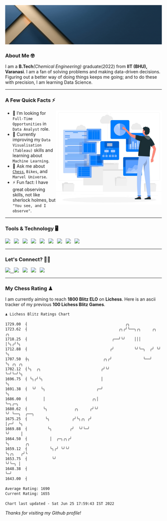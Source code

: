   <img src= "https://github.com/Laxman-Lakhan/Laxman-Lakhan/blob/master/Assets/Header.gif">

### About Me 🤓

I am a **B.Tech**_(Chemical Engineering)_ graduate(2022) from **IIT (BHU), Varanasi**. I am a fan of solving problems and making data-driven decisions. Figuring out a better way of doing things keeps me going; and to do these with precision, I am learning Data Science.

---

### A Few Quick Facts ⚡️
<img align="right" alt="Coding" width="340" src="https://github.com/Laxman-Lakhan/Laxman-Lakhan/blob/master/Assets/Data_Vector.jpg">   

- 🤝 I’m looking for `Full-Time Opportunities` in `Data Analyst` role.
- 📖 Currently improving my `Data Visualisation (Tableau)` skills and learning about `Machine Learning`.
- 💬 Ask me about [`Chess`](https://lichess.org/@/YourKingIsInDanger), `Bikes`, and `Marvel Universe`.
- ⚡️ Fun fact: I have great observing skills, not like sherlock holmes, but `"You see, and I observe"`.

---
### Tools & Technology 🖥

<img src="https://img.shields.io/badge/Python-white?logo=Python&logoColor=ColorName&style=ShieldStyle" /> &nbsp;
<img src="https://img.shields.io/badge/MySQL-white?logo=MySQL&logoColor=ColorName&style=ShieldStyle" /> &nbsp;
<img src="https://img.shields.io/badge/Tableau-white?logo=Tableau&logoColor=ColorName&style=ShieldStyle" /> &nbsp;
<img src="https://img.shields.io/badge/Advance Excel-white?logo=Microsoft+Excel&logoColor=196F3D&style=ShieldStyle" /> &nbsp;
<img src="https://img.shields.io/badge/Google Analytics-white?logo=Google+Analytics&logoColor=ColorName&style=ShieldStyle" /> &nbsp;
<img src="https://img.shields.io/badge/Jupyter-white?logo=Jupyter&logoColor=ColorName&style=ShieldStyle" /> &nbsp;
<img src="https://img.shields.io/badge/pandas-white?logo=Pandas&logoColor=000080&style=ShieldStyle" /> &nbsp;
<img src="https://img.shields.io/badge/numpy-white?logo=Numpy&logoColor=85C1E9&style=ShieldStyle" /> &nbsp;
<img src="https://img.shields.io/badge/scikit learn-white?logo=Scikit+Learn&logoColor=ColorName&style=ShieldStyle" /> &nbsp;



---

### Let's Connect? 🫳🏻

<a href="mailto:laxmansingh.lakhan@gmail.com"> <img src="https://img.icons8.com/fluent/48/000000/gmail.png" width="3.5%"/> &nbsp;
[<img src="https://img.icons8.com/color/48/000000/linkedin.png" width="3.5%"/>](https://www.linkedin.com/in/laxman-lakhan/)  &nbsp;
[<img src="https://img.icons8.com/fluent/48/000000/facebook-new.png" width="3.5%"/>](https://www.facebook.com/s.laxmanlakhan/)  &nbsp;
[<img src="https://img.icons8.com/fluent/48/000000/instagram-new.png" width="3.5%"/>](https://www.instagram.com/laxman.lakhan/)  &nbsp;
[<img src="https://img.icons8.com/color/48/000000/twitter.png" width="3.5%"/>](https://twitter.com/laxman__lakhan)  &nbsp;

 ---
  
### My Chess Rating ♟
  
I am currently aiming to reach **1800 Blitz ELO** on **Lichess**. Here is an ascii tracker of my previous **100 Lichess Blitz Games**.

  ```
  ♟︎ 𝙻𝚒𝚌𝚑𝚎𝚜𝚜 𝙱𝚕𝚒𝚝𝚣 𝚁𝚊𝚝𝚒𝚗𝚐𝚜 𝙲𝚑𝚊𝚛𝚝
  
 1729.00  ┤                                            ╭╮
 1723.62  ┤                                         ╭╮╭╯╰──╮╭╮     ╭╮  ╭╮
 1718.25  ┤                                      ╭──╯╰╯    │││     │╰╮╭╯╰╮
 1712.88  ┤                                     ╭╯         ╰╯╰─╮  ╭╯ ╰╯  ╰╮
 1707.50  ┼╮                                 ╭╮╭╯              ╰──╯       ╰╮ ╭╮ ╭╮
 1702.12  ┤╰╮  ╭╮                           ╭╯╰╯                           ╰─╯╰─╯╰╮
 1696.75  ┤ ╰╮╭╯╰╮                          │                                     ╰╮
 1691.38  ┤  ╰╯  ╰╮                       ╭─╯                                      ╰╮
 1686.00  ┤       │                     ╭╮│                                         ╰─╮╭─╮
 1680.62  ┤       ╰╮            ╭╮     ╭╯╰╯                                           ╰╯ ╰──╮  ╭──╮
 1675.25  ┤        ╰╮          ╭╯╰╮╭╮ ╭╯                                                    │╭─╯  ╰╮
 1669.88  ┤         ╰╮        ╭╯  ╰╯╰─╯                                                     ╰╯     │
 1664.50  ┤          │  ╭─╮╭╮╭╯                                                                    ╰╮       ╭╮
 1659.12  ┤          ╰╮╭╯ ╰╯╰╯                                                                      ╰╮╭╮   ╭╯╰
 1653.75  ┤           ╰╯                                                                             ╰╯╰─╮ │
 1648.38  ┤                                                                                              ╰─╯
 1643.00  ┤ 

Average Rating: 1690
Current Rating: 1655

Chart last updated - Sat Jun 25 17:59:43 IST 2022  
  ```
  
  
*Thanks for visiting my Github profile!*
